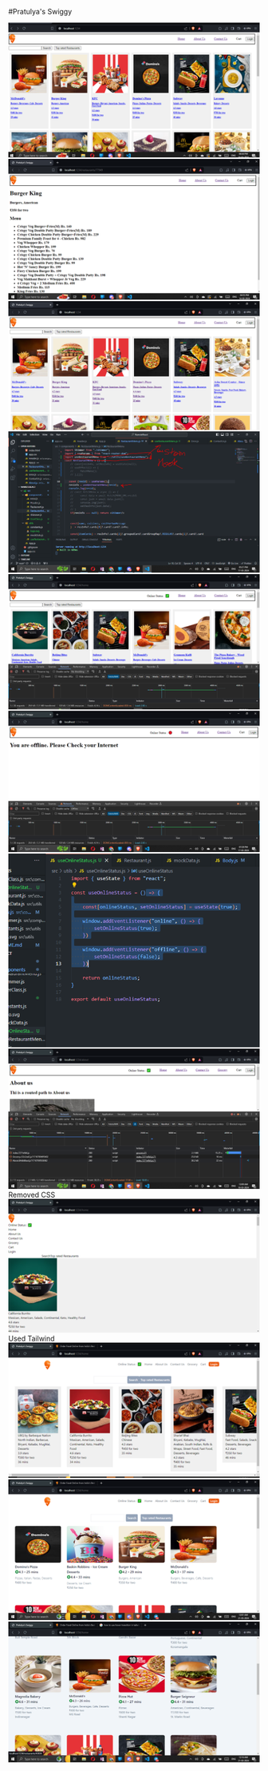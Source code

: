 #Pratulya's Swiggy

![alt text](image.png)
![alt text](image-1.png)
![alt text](image-2.png)
![alt text](image-3.png)
![alt text](image-4.png)
![alt text](image-5.png)
![alt text](image-6.png)
![alt text](image-8.png)
Removed CSS
![alt text](image-9.png)
Used Tailwind
![alt text](image-10.png)
![alt text](image-11.png)
![alt text](image-13.png)